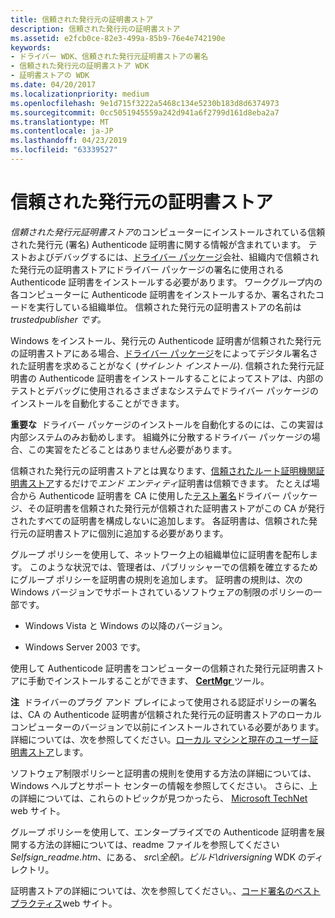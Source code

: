 ```yaml
---
title: 信頼された発行元の証明書ストア
description: 信頼された発行元の証明書ストア
ms.assetid: e2fcb0ce-82e3-499a-85b9-76e4e742190e
keywords:
- ドライバー WDK、信頼された発行元証明書ストアの署名
- 信頼された発行元の証明書ストア WDK
- 証明書ストアの WDK
ms.date: 04/20/2017
ms.localizationpriority: medium
ms.openlocfilehash: 9e1d715f3222a5468c134e5230b183d8d6374973
ms.sourcegitcommit: 0cc5051945559a242d941a6f2799d161d8eba2a7
ms.translationtype: MT
ms.contentlocale: ja-JP
ms.lasthandoff: 04/23/2019
ms.locfileid: "63339527"
---
```

# <a name="trusted-publishers-certificate-store"></a>信頼された発行元の証明書ストア


*信頼された発行元証明書ストア*のコンピューターにインストールされている信頼された発行元 (署名) Authenticode 証明書に関する情報が含まれています。 テストおよびデバッグするには、[ドライバー パッケージ](driver-packages.md)会社、組織内で信頼された発行元の証明書ストアにドライバー パッケージの署名に使用される Authenticode 証明書をインストールする必要があります。 ワークグループ内の各コンピューターに Authenticode 証明書をインストールするか、署名されたコードを実行している組織単位。 信頼された発行元の証明書ストアの名前は*trustedpublisher です。*

Windows をインストール、発行元の Authenticode 証明書が信頼された発行元の証明書ストアにある場合、[ドライバー パッケージ](driver-packages.md)をによってデジタル署名された証明書を求めることがなく (*サイレント インストール*). 信頼された発行元証明書の Authenticode 証明書をインストールすることによってストアは、内部のテストとデバッグに使用されるさまざまなシステムでドライバー パッケージのインストールを自動化することができます。

**重要な**  ドライバー パッケージのインストールを自動化するのには、この実習は内部システムのみお勧めします。 組織外に分散するドライバー パッケージの場合、この実習をたどることはありません必要があります。

 

信頼された発行元の証明書ストアとは異なります、[信頼されたルート証明機関証明書ストア](trusted-root-certification-authorities-certificate-store.md)するだけで*エンド エンティティ*証明書は信頼できます。 たとえば場合から Authenticode 証明書を CA に使用した[テスト署名](introduction-to-test-signing.md)ドライバー パッケージ、その証明書を信頼された発行元が信頼された証明書ストアがこの CA が発行されたすべての証明書を構成しないに追加します。 各証明書は、信頼された発行元の証明書ストアに個別に追加する必要があります。

グループ ポリシーを使用して、ネットワーク上の組織単位に証明書を配布します。 このような状況では、管理者は、パブリッシャーでの信頼を確立するためにグループ ポリシーを証明書の規則を追加します。 証明書の規則は、次の Windows バージョンでサポートされているソフトウェアの制限のポリシーの一部です。

-   Windows Vista と Windows の以降のバージョン。

-   Windows Server 2003 です。

使用して Authenticode 証明書をコンピューターの信頼された発行元証明書ストアに手動でインストールすることができます、 [ **CertMgr** ](https://msdn.microsoft.com/library/windows/hardware/ff543411)ツール。

**注**  ドライバーのプラグ アンド プレイによって使用される認証ポリシーの署名は、CA の Authenticode 証明書が信頼された発行元の証明書ストアのローカル コンピューターのバージョンで以前にインストールされている必要があります。 詳細については、次を参照してください。[ローカル マシンと現在のユーザー証明書ストア](local-machine-and-current-user-certificate-stores.md)します。

 

ソフトウェア制限ポリシーと証明書の規則を使用する方法の詳細については、Windows ヘルプとサポート センターの情報を参照してください。 さらに、上の詳細については、これらのトピックが見つかったら、 [Microsoft TechNet](https://go.microsoft.com/fwlink/p/?linkid=10111) web サイト。

グループ ポリシーを使用して、エンタープライズでの Authenticode 証明書を展開する方法の詳細については、readme ファイルを参照してください*Selfsign_readme.htm*、にある、 *src\\全般\\。ビルド\\driversigning* WDK のディレクトリ。

証明書ストアの詳細については、次を参照してください。、[コード署名のベスト プラクティス](https://go.microsoft.com/fwlink/p/?linkid=68250)web サイト。

 

 





